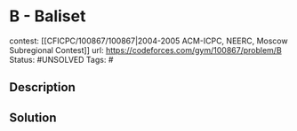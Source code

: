 # B - Baliset

contest: [[CFICPC/100867/100867|2004-2005 ACM-ICPC, NEERC, Moscow Subregional Contest]]
url: https://codeforces.com/gym/100867/problem/B
Status: #UNSOLVED
Tags: #

## Description

## Solution

